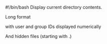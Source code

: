 #!/bin/bash
Display current directory contents.



Long format

with user and group IDs displayed numerically

And hidden files (starting with .)
